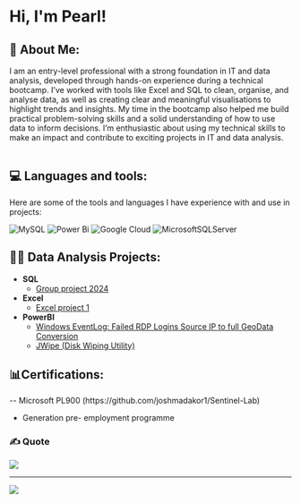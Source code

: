 <h1>Hi, I'm Pearl!
 <h2>💫 About Me: </h2>
  I am an entry-level professional with a strong foundation in IT and data analysis, developed through hands-on experience during a technical bootcamp. I’ve worked with tools like Excel and SQL to clean, organise, and analyse data, as well as creating clear and meaningful visualisations to highlight trends and insights. My time in the bootcamp also helped me build practical problem-solving skills and a solid understanding of how to use data to inform decisions. I’m enthusiastic about using my technical skills to make an impact and contribute to exciting projects in IT and data analysis.<br><br>


 <h2>💻 Languages and tools: </h2>
Here are some of the tools and languages I have experience with and use in projects: 

![MySQL](https://img.shields.io/badge/mysql-4479A1.svg?style=for-the-badge&logo=mysql&logoColor=white) ![Power Bi](https://img.shields.io/badge/power_bi-F2C811?style=for-the-badge&logo=powerbi&logoColor=black) ![Google Cloud](https://img.shields.io/badge/GoogleCloud-%234285F4.svg?style=for-the-badge&logo=google-cloud&logoColor=white) ![MicrosoftSQLServer](https://img.shields.io/badge/Microsoft%20SQL%20Server-CC2927?style=for-the-badge&logo=microsoft%20sql%20server&logoColor=white)


<h2>👨‍💻 Data Analysis Projects:</h2>

- <b>SQL </b>
  - [Group project 2024](https://github.com/pearlasaree/Group-project-SQL-Python)
- <b>Excel</b>
  - [Excel project 1](https://github.com/pearlasaree/Excel-project-1-) <b><i></b></i>
- <b>PowerBI</b>
  - [Windows EventLog: Failed RDP Logins Source IP to full GeoData Conversion](https://github.com/joshmadakor1/Sentinel-Lab)
  - [JWipe (Disk Wiping Utility)](https://github.com/joshmadakor1/Jwipe.PowerShell)
<h2>📊Certifications: </h2>
-- Microsoft PL900 (https://github.com/joshmadakor1/Sentinel-Lab)

- Generation pre- employment programme


### ✍️ Quote
![](https://quotes-github-readme.vercel.app/api?type=horizontal&theme=radical)

---
[![](https://visitcount.itsvg.in/api?id=pearlasaree&icon=0&color=0)](https://visitcount.itsvg.in)

<!-- Proudly created with GPRM ( https://gprm.itsvg.in ) -->


